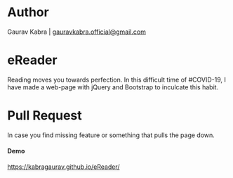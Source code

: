 # Author
Gaurav Kabra | gauravkabra.official@gmail.com

# eReader
 Reading moves you towards perfection. In this difficult time of #COVID-19, I have made a web-page with jQuery and Bootstrap to inculcate this habit.

# Pull Request
In case you find missing feature or something that pulls the page down.
#### Demo
https://kabragaurav.github.io/eReader/

